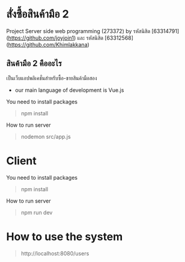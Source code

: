 # สั่งซื้อสินค้ามือ 2
Project Server side web programming (273372) 
by รหัสนิสิต [63314791] (https://github.com/joyjoin1) และ รหัสนิสิต [63312568] (https://github.com/Khimlakkana)

## สินค้ามือ 2 คืออะไร
เป็นเว็บแอปพลิเคชั่นสำหรับซื้อ-ขายสินค้ามือสอง

* our main language of development is Vue.js

You need to install packages
>npm install

How to run server
>nodemon src/app.js

# Client
You need to install packages
>npm install

How to run server
>npm run dev

# How to use the system
>http://localhost:8080/users

